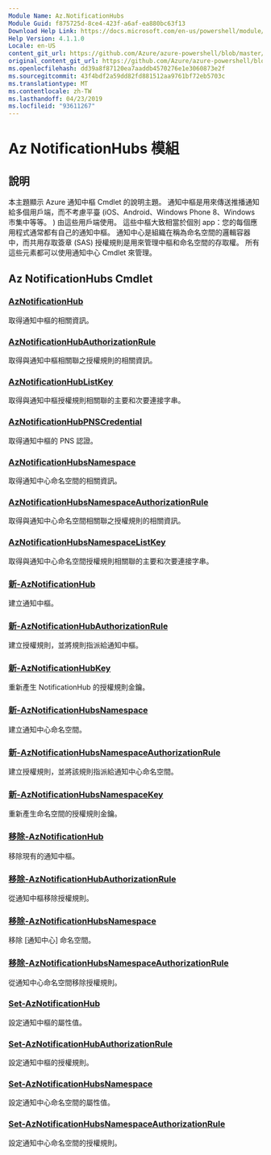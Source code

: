 ```yaml
---
Module Name: Az.NotificationHubs
Module Guid: f875725d-8ce4-423f-a6af-ea880bc63f13
Download Help Link: https://docs.microsoft.com/en-us/powershell/module/az.notificationhubs
Help Version: 4.1.1.0
Locale: en-US
content_git_url: https://github.com/Azure/azure-powershell/blob/master/src/NotificationHubs/NotificationHubs/help/Az.NotificationHubs.md
original_content_git_url: https://github.com/Azure/azure-powershell/blob/master/src/NotificationHubs/NotificationHubs/help/Az.NotificationHubs.md
ms.openlocfilehash: dd39a8f87120ea7aaddb4570276e1e3060873e2f
ms.sourcegitcommit: 43f4bdf2a59dd82fd881512aa9761bf72eb5703c
ms.translationtype: MT
ms.contentlocale: zh-TW
ms.lasthandoff: 04/23/2019
ms.locfileid: "93611267"
---
```

# Az NotificationHubs 模組
## 說明
本主題顯示 Azure 通知中樞 Cmdlet 的說明主題。 通知中樞是用來傳送推播通知給多個用戶端，而不考慮平臺 (iOS、Android、Windows Phone 8、Windows 市集中等等。 ) 由這些用戶端使用。 這些中樞大致相當於個別 app：您的每個應用程式通常都有自己的通知中樞。 通知中心是組織在稱為命名空間的邏輯容器中，而共用存取簽章 (SAS) 授權規則是用來管理中樞和命名空間的存取權。 所有這些元素都可以使用通知中心 Cmdlet 來管理。

## Az NotificationHubs Cmdlet
### [AzNotificationHub](Get-AzNotificationHub.md)
取得通知中樞的相關資訊。

### [AzNotificationHubAuthorizationRule](Get-AzNotificationHubAuthorizationRule.md)
取得與通知中樞相關聯之授權規則的相關資訊。

### [AzNotificationHubListKey](Get-AzNotificationHubListKey.md)
取得與通知中樞授權規則相關聯的主要和次要連接字串。

### [AzNotificationHubPNSCredential](Get-AzNotificationHubPNSCredential.md)
取得通知中樞的 PNS 認證。

### [AzNotificationHubsNamespace](Get-AzNotificationHubsNamespace.md)
取得通知中心命名空間的相關資訊。

### [AzNotificationHubsNamespaceAuthorizationRule](Get-AzNotificationHubsNamespaceAuthorizationRule.md)
取得與通知中心命名空間相關聯之授權規則的相關資訊。

### [AzNotificationHubsNamespaceListKey](Get-AzNotificationHubsNamespaceListKey.md)
取得與通知中心命名空間授權規則相關聯的主要和次要連接字串。

### [新-AzNotificationHub](New-AzNotificationHub.md)
建立通知中樞。

### [新-AzNotificationHubAuthorizationRule](New-AzNotificationHubAuthorizationRule.md)
建立授權規則，並將規則指派給通知中樞。

### [新-AzNotificationHubKey](New-AzNotificationHubKey.md)
重新產生 NotificationHub 的授權規則金鑰。

### [新-AzNotificationHubsNamespace](New-AzNotificationHubsNamespace.md)
建立通知中心命名空間。

### [新-AzNotificationHubsNamespaceAuthorizationRule](New-AzNotificationHubsNamespaceAuthorizationRule.md)
建立授權規則，並將該規則指派給通知中心命名空間。

### [新-AzNotificationHubsNamespaceKey](New-AzNotificationHubsNamespaceKey.md)
重新產生命名空間的授權規則金鑰。

### [移除-AzNotificationHub](Remove-AzNotificationHub.md)
移除現有的通知中樞。

### [移除-AzNotificationHubAuthorizationRule](Remove-AzNotificationHubAuthorizationRule.md)
從通知中樞移除授權規則。

### [移除-AzNotificationHubsNamespace](Remove-AzNotificationHubsNamespace.md)
移除 [通知中心] 命名空間。

### [移除-AzNotificationHubsNamespaceAuthorizationRule](Remove-AzNotificationHubsNamespaceAuthorizationRule.md)
從通知中心命名空間移除授權規則。

### [Set-AzNotificationHub](Set-AzNotificationHub.md)
設定通知中樞的屬性值。

### [Set-AzNotificationHubAuthorizationRule](Set-AzNotificationHubAuthorizationRule.md)
設定通知中樞的授權規則。

### [Set-AzNotificationHubsNamespace](Set-AzNotificationHubsNamespace.md)
設定通知中心命名空間的屬性值。

### [Set-AzNotificationHubsNamespaceAuthorizationRule](Set-AzNotificationHubsNamespaceAuthorizationRule.md)
設定通知中心命名空間的授權規則。

